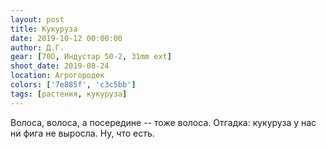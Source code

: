 ```yaml
---
layout: post
title: Кукуруза
date: 2019-10-12 00:00:00
author: Д.Г.
gear: [70D, Индустар 50-2, 31mm ext]
shoot_date: 2019-08-24
location: Агрогородок
colors: ['7e885f', 'c3c5bb']
tags: [растения, кукуруза]
---
```

Волоса, волоса, а посередине -- тоже волоса. Отгадка: кукуруза у нас ни фига не выросла. Ну, что есть.
